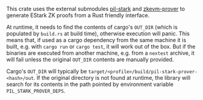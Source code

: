 This crate uses the external submodules
[pil-stark](git@github.com:powdr-labs/pil-stark.git) and
[zkevm-prover](https://github.com/powdr-labs/zkevm-prover) to generate EStark ZK
proofs from a Rust friendly interface.

At runtime, it needs to find the contents of cargo's `OUT_DIR` (which is
populated by `build.rs` at build time), otherwise execution will panic. This
means that, if used as a cargo dependency from the same machine it is built,
e.g. with `cargo run` or `cargo test`, it will work out of the box. But if the
binaries are executed from another machine, e.g. from a `nextest` archive, it
will fail unless the original `OUT_DIR` contents are manually provided.

Cargo's `OUT_DIR` will typically be
`target/<profile>/build/pil-stark-prover-<hash>/out`. If the original directory
is not found at runtime, the library will search for its contents in the path
pointed by environment variable `PIL_STARK_PROVER_DEPS`.
